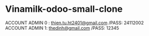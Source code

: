 # Vinamilk-odoo-small-clone
ACCOUNT ADMIN 0 : thien.tu.ht2401@gmail.com /PASS: 24112002
ACCOUNT ADMIN 1: thedinh@gmail.com /PASS: 12345
